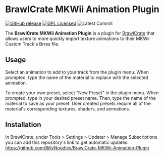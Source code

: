 # BrawlCrate MKWii Animation Plugin
[![GitHub release](https://img.shields.io/github/release/BillyNoodles/BrawlCrate-MKWii-Animation-Plugin.svg)](https://github.com/BillyNoodles/BrawlCrate-MKWii-Animation-Plugin/releases/latest)
[![GPL Licensed](https://img.shields.io/github/license/BillyNoodles/BrawlCrate-MKWii-Animation-Plugin)](https://github.com/BillyNoodles/BrawlCrate-MKWii-Animation-Plugin/blob/master/LICENSE)
![Latest Commit](https://img.shields.io/github/last-commit/BillyNoodles/BrawlCrate-MKWii-Animation-Plugin)

The **BrawlCrate MKWii Animation Plugin** is a plugin for [BrawlCrate](https://github.com/soopercool101/BrawlCrate) that allows users to more quickly import texture animations to their MKWii Custom Track's Brres file.

## Usage
Select an animation to add to your track from the plugin menu. When prompted, type the name of the material to replace with the selected animation.

To create your own preset, select "New Preset" in the plugin menu. When prompted, type in your desired preset name. Then, type the name of the material to save as your preset. 
User created presets require all of the material's corresponding textures, shaders, and animations.

## Installation
In BrawlCrate, under Tools > Settings > Updater > Manage Subscriptions you can add this repository's link to get automatic updates: https://github.com/BillyNoodles/BrawlCrate-MKWii-Animation-Plugin
